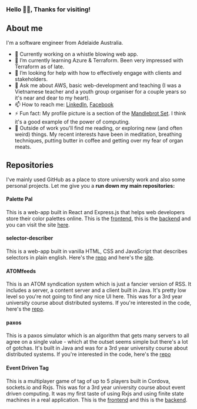### Hello 🙋‍♂️, Thanks for visiting!
## About me
I'm a software engineer from Adelaide Australia.
- 🔭 Currently working on a whistle blowing web app.
- 🌱 I’m currently learning Azure & Terraform. Been very impressed with Terraform as of late.
- 🤔 I’m looking for help with how to effectively engage with clients and stakeholders.
- 💬 Ask me about AWS, basic web-development and teaching (I was a Vietnamese teacher and a youth group organiser for a couple years so it's near and dear to my heart).
- 📫 How to reach me: [LinkedIn](https://github.com/REslim30), [Facebook](https://www.facebook.com/huy.do.315/)
- ⚡ Fun fact: My profile picture is a section of the [Mandlebrot Set](https://en.wikipedia.org/wiki/Mandelbrot_set). I think it's a good example of the power of computing.
- 🏡 Outside of work you'll find me reading, or exploring new (and often weird) things. My recent interests have been in meditation, breathing techniques, putting butter in coffee and getting over my fear of organ meats.

## Repositories
I've mainly used GitHub as a place to store university work and also some personal projects. Let me give you a **run down my main repositories:**

#### Palette Pal
This is a web-app built in React and Express.js that helps web developers store their color palettes online. This is the [frontend](https://github.com/REslim30/palette-pal-frontend), this is the [backend](https://github.com/REslim30/palette-pal-backend) and you can visit the site [here](https://palettepal.tech/).

#### selector-describer
This is a web-app built in vanilla HTML, CSS and JavaScript that describes selectors in plain english. Here's the [repo](https://github.com/REslim30/selector-describer) and here's the [site](http://describe-your-selector.netlify.app/).

#### ATOMfeeds
This is an ATOM syndication system which is just a fancier version of RSS. It includes a server, a content server and a client built in Java. It's pretty low level so you're not going to find any nice UI here. This was for a 3rd year university course about distributed systems. If you're interested in the code, here's the [repo](https://github.com/REslim30/ATOMfeeds).

#### paxos
This is a paxos simulator which is an algorithm that gets many servers to all agree on a single value - which at the outset seems simple but there's a lot of gotchas. It's built in Java and was for a 3rd year university course about distributed systems. If you're interested in the code, here's the [repo](https://github.com/REslim30/paxos)

#### Event Driven Tag
This is a multiplayer game of tag of up to 5 players built in Cordova, sockets.io and Rxjs. This was for a 3rd year university course about event driven computing. It was my first taste of using Rxjs and using finite state machines in a real application. This is the [frontend](https://github.com/REslim30/event-driven-tag-frontend) and this is the [backend](https://github.com/REslim30/event-driven-tag-backend).
